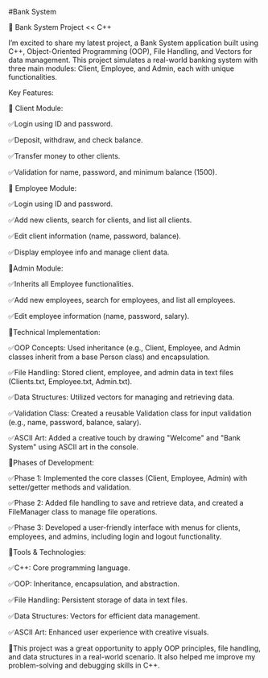 #Bank System

🚀 Bank System Project << C++

I’m excited to share my latest project, a Bank System application built using C++, Object-Oriented Programming (OOP), File Handling, and Vectors for data management. This project simulates a real-world banking system with three main modules: Client, Employee, and Admin, each with unique functionalities.

Key Features:

🔴 Client Module:

✅Login using ID and password.

✅Deposit, withdraw, and check balance.

✅Transfer money to other clients.

✅Validation for name, password, and minimum balance (1500).

🔴 Employee Module:

✅Login using ID and password.

✅Add new clients, search for clients, and list all clients.

✅Edit client information (name, password, balance).

✅Display employee info and manage client data.

🔴Admin Module:

✅Inherits all Employee functionalities.

✅Add new employees, search for employees, and list all employees.

✅Edit employee information (name, password, salary).

🔴Technical Implementation:

✅OOP Concepts: Used inheritance (e.g., Client, Employee, and Admin classes inherit from a base Person class) and encapsulation.

✅File Handling: Stored client, employee, and admin data in text files (Clients.txt, Employee.txt, Admin.txt).

✅Data Structures: Utilized vectors for managing and retrieving data.

✅Validation Class: Created a reusable Validation class for input validation (e.g., name, password, balance, salary).

✅ASCII Art: Added a creative touch by drawing "Welcome" and "Bank System" using ASCII art in the console.

🔴Phases of Development:

✅Phase 1: Implemented the core classes (Client, Employee, Admin) with setter/getter methods and validation.

✅Phase 2: Added file handling to save and retrieve data, and created a FileManager class to manage file operations.

✅Phase 3: Developed a user-friendly interface with menus for clients, employees, and admins, including login and logout functionality.

🔴Tools & Technologies:

✅C++: Core programming language.

✅OOP: Inheritance, encapsulation, and abstraction.

✅File Handling: Persistent storage of data in text files.

✅Data Structures: Vectors for efficient data management.

✅ASCII Art: Enhanced user experience with creative visuals.

🔴This project was a great opportunity to apply OOP principles, file handling, and data structures in a real-world scenario. It also helped me improve my problem-solving and debugging skills in C++.
